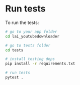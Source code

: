 # Run tests

To run the tests:

```bash
# go to your app folder
cd lai_youtubedownloader

# go to tests folder
cd tests

# install testing deps
pip install -r requirements.txt

# run tests
pytest .
```
